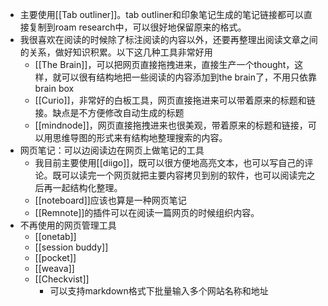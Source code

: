 - 主要使用[[Tab outliner]]。tab outliner和印象笔记生成的笔记链接都可以直接复制到roam research中，可以很好地保留原来的格式。
- 我很喜欢在阅读的时候除了标注阅读的内容以外，还要再整理出阅读文章之间的关系，做好知识积累。以下这几种工具非常好用
    - [[The Brain]]，可以把网页直接拖拽进来，直接生产一个thought，这样，就可以很有结构地把一些阅读的内容添加到the brain了，不用只依靠brain box
    - [[Curio]]，非常好的白板工具，网页直接拖进来可以带着原来的标题和链接。缺点是不方便修改自动生成的标题
    - [[mindnode]]，网页直接拖拽进来也很美观，带着原来的标题和链接，可以用思维导图的形式来有结构地整理搜索的内容。
- 网页笔记：可以边阅读边在网页上做笔记的工具
    - 我目前主要使用[[diigo]]，既可以很方便地高亮文本，也可以写自己的评论。既可以读完一个网页就把主要内容拷贝到别的软件，也可以阅读完之后再一起结构化整理。
    - [[noteboard]]应该也算是一种网页笔记
    - [[Remnote]]的插件可以在阅读一篇网页的时候组织内容。
- 不再使用的网页管理工具
    - [[onetab]]
    - [[session buddy]]
    - [[pocket]]
    - [[weava]]
    - [[Checkvist]]
        - 可以支持markdown格式下批量输入多个网站名称和地址
